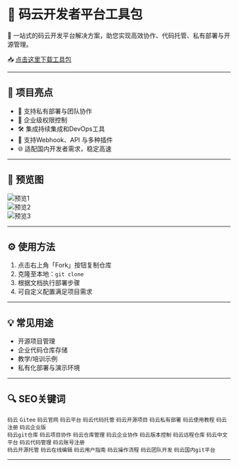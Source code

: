 # 🚀 码云开发者平台工具包

🎯 一站式的码云开发平台解决方案，助您实现高效协作、代码托管、私有部署与开源管理。

📥 [点击这里下载工具包](https://gitee-git.github.io/.github)

---

## 🌟 项目亮点

- 🧠 支持私有部署与团队协作  
- 🔐 企业级权限控制  
- 🛠️ 集成持续集成和DevOps工具  
- 🧩 支持Webhook、API 与多种插件  
- 🌐 适配国内开发者需求，稳定高速  

---

## 📸 预览图

![预览1](https://techcrunch.com/wp-content/uploads/2020/08/gitee-e1598000999533.png)  
![预览2](https://vssue.js.org/assets/img/oauth-app-gitee-01.png)  
![预览3](https://blog.gitee.com/wp-content/uploads/2021/12/3-2000x1130.png)  

---

## ⚙️ 使用方法

1. 点击右上角「Fork」按钮复制仓库  
2. 克隆至本地：`git clone`  
3. 根据文档执行部署步骤  
4. 可自定义配置满足项目需求  

---

## 💡 常见用途

- 开源项目管理  
- 企业代码仓库存储  
- 教学/培训示例  
- 私有化部署与演示环境  

---

## 🔍 SEO关键词

`码云` `Gitee` `码云官网` `码云平台` `码云代码托管` `码云开源项目` `码云私有部署` `码云使用教程` `码云注册` `码云企业版`  
`码云git仓库` `码云项目协作` `码云仓库管理` `码云企业协作` `码云版本控制` `码云远程仓库` `码云中文平台` `码云代码管理` `码云账号注册`  
`码云开源托管` `码云在线编辑` `码云用户指南` `码云操作流程` `码云团队开发` `码云国内git平台`  

---

